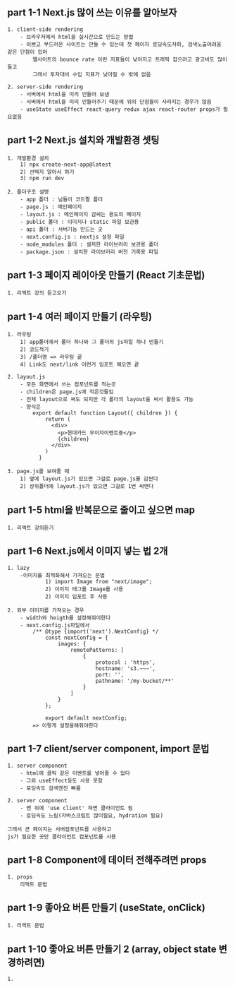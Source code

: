 ## part 1-1 Next.js 많이 쓰는 이유를 알아보자
	1. client-side rendering
		- 브라우저에서 html을 실시간으로 만드는 방법
		- 이쁘고 부드러운 사이트는 만들 수 있는데 첫 페이지 로딩속도저하, 검색노출어려움 같은 단점이 있어
			웹사이트의 bounce rate 이런 지표들이 낮아지고 트래픽 잡으려고 광고비도 많이 들고 
			그래서 투자대비 수입 지표가 낮아질 수 밖에 없음
			
	2. server-side rendering
		- 서버에서 html을 미리 만들어 보냄
		- 서버에서 html을 미리 만들어주기 때문에 위의 단점들이 사라지는 경우가 많음
		- useState useEffect react-query redux ajax react-router props가 필요없음
		
		
## part 1-2 Next.js 설치와 개발환경 셋팅
	1. 개발환경 설치
		1) npx create-next-app@latest
		2) 선택지 알아서 하기
		3) npm run dev
		
	2. 폴더구조 설명
		- app 폴더 : 님들이 코드짤 폴더 
		- page.js : 메인페이지 
		- layout.js : 메인페이지 감싸는 용도의 페이지 
		- public 폴더 : 이미지나 static 파일 보관용 
		- api 폴더 : 서버기능 만드는 곳 
		- next.config.js : nextjs 설정 파일 
		- node_modules 폴더 : 설치한 라이브러리 보관용 폴더 
		- package.json : 설치한 라이브러리 버전 기록용 파일
		
		
		
## part 1-3 페이지 레이아웃 만들기 (React 기초문법)
	1. 리액트 강의 듣고오기

	
	
## part 1-4 여러 페이지 만들기 (라우팅)
	1. 라우팅
		1) app폴더에서 폴더 하나와 그 폴더의 js파일 하나 만들기
		2) 코드적기
		3) /폴더명 => 라우팅 끝
		4) Link도 next/link 이런거 임포트 해오면 끝
		
	2. layout.js
		- 모든 화면에서 쓰는 컴포넌트를 적는곳
		- children은 page.js에 적은것들임
		- 전체 layout으로 써도 되지만 각 폴더의 layout을 써서 활용도 가능
		- 양식은
			export default function Layout({ children }) {
				return (
				  <div>
					<p>현대카드 무이자이벤트중</p>
					{children}
				  </div>
				)
			  }
			
	3. page.js를 보여줄 때
		1) 옆에 layout.js가 있으면 그걸로 page.js를 감싼다
		2) 상위폴더에 layout.js가 있으면 그걸로 1번 싸맨다
		
		
## part 1-5 html을 반복문으로 줄이고 싶으면 map
	1. 리액트 강의듣기
	

## part 1-6 Next.js에서 이미지 넣는 법 2개
	1. lazy
		-이미지를 최적화해서 가져오는 문법
				1) import Image from "next/image";
				2) 이미지 태그를 Image를 사용
				2) 이미지 임포트 후 사용
				
	2. 외부 이미지를 가져오는 경우
		- width와 heigth를 설정해줘야한다
		- next.config.js파일에서 
			/** @type {import('next').NextConfig} */
				const nextConfig = {
					images: {
						remotePatterns: [
							{
								protocol : 'https',
								hostname: 's3.~~~',
								port: '',
								pathname: '/my-bucket/**'
							}
						]
					}
				};

				export default nextConfig;
			=> 이렇게 설정을해줘야한다


## part 1-7 client/server component, import 문법
	1. server component
		- html에 클릭 같은 이벤트를 넣어줄 수 없다
		- 그외 useEffect등도 사용 못함
		- 로딩속도 검섹엔진 빠름
		
	2. server component
		- 맨 위에 'use client' 하면 클라이언트 됨
		- 로딩속도 느림(자바스크립트 많이필요, hydration 필요)
		
	그래서 큰 페이지는 서버컴포넌트를 사용하고
	js가 필요한 곳만 클라이언트 컴포넌트를 사용
	
	
## part 1-8 Component에 데이터 전해주려면 props
	1. props
		리액트 문법
		
## part 1-9 좋아요 버튼 만들기 (useState, onClick)
	1. 리액트 문법
	
## part 1-10 좋아요 버튼 만들기 2 (array, object state 변경하려면)
	1. 
